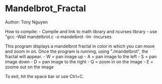 # Mandelbrot_Fractal
Author: Tony Nguyen

How to compile:
	- Compile and link to math library and ncurses library
	- use "gcc -Wall mandelbrot.c -o mandelbrot -lm -lncurses

This program displays a mandelbrot fractal in color in which you can move and zoom in on.
Once the program is running, using "./mandelbrot", the fractal will appear.
	- W = pan image up
	- A = pan image to the left
	- S = pan image down
	- D = pan image to the right
	- Q = zoom in on the image
	- E = zoome out on the image
	
To exit, hit the space bar or use Ctrl+C.
